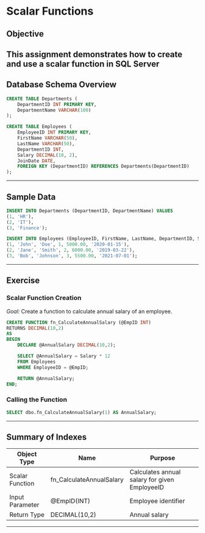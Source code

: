# Scalar Functions
## Objective
This assignment demonstrates how to create and use a scalar function in SQL Server
---
## Database Schema Overview

```sql
CREATE TABLE Departments (
    DepartmentID INT PRIMARY KEY,
    DepartmentName VARCHAR(100)
);

CREATE TABLE Employees (
    EmployeeID INT PRIMARY KEY,
    FirstName VARCHAR(50),
    LastName VARCHAR(50),
    DepartmentID INT,
    Salary DECIMAL(10, 2),
    JoinDate DATE,
    FOREIGN KEY (DepartmentID) REFERENCES Departments(DepartmentID)
);
```
---
## Sample Data
```sql
INSERT INTO Departments (DepartmentID, DepartmentName) VALUES
(1, 'HR'),
(2, 'IT'),
(3, 'Finance');

INSERT INTO Employees (EmployeeID, FirstName, LastName, DepartmentID, Salary, JoinDate) VALUES
(1, 'John', 'Doe', 1, 5000.00, '2020-01-15'),
(2, 'Jane', 'Smith', 2, 6000.00, '2019-03-22'),
(3, 'Bob', 'Johnson', 3, 5500.00, '2021-07-01');
```
---
## Exercise
### Scalar Function Creation
*Goal:* Create a function to calculate annual salary of an employee.
```sql
CREATE FUNCTION fn_CalculateAnnualSalary (@EmpID INT)
RETURNS DECIMAL(10,2)
AS
BEGIN
    DECLARE @AnnualSalary DECIMAL(10,2);

    SELECT @AnnualSalary = Salary * 12
    FROM Employees
    WHERE EmployeeID = @EmpID;

    RETURN @AnnualSalary;
END;
```

### Calling the Function
```sql
SELECT dbo.fn_CalculateAnnualSalary(1) AS AnnualSalary;
```
---
## Summary of Indexes

| Object Type             | Name   | Purpose              
|--------------------|------------|----------------------------|
| Scalar Function     | fn_CalculateAnnualSalary   | Calculates annual salary for given EmployeeID                |
| Input Parameter          | @EmpID(INT)     | Employee identifier                  |
| Return Type   | DECIMAL(10,2)     | Annual salary      | 
---